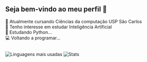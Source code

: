 ## Seja bem-vindo ao meu perfil 👋 

📖 Atualmente cursando Ciências da computação USP São Carlos
<br>
🌱 Tenho interesse em estudar Inteligência Artificial
<br>
🐍 Estudando Python...
<br>
💻 Voltando a programar...

<!--
<img src="https://cdn.jsdelivr.net/gh/devicons/devicon@latest/icons/python/python-original.svg" height="25" />
<img src="https://cdn.jsdelivr.net/gh/devicons/devicon@latest/icons/flask/flask-original.svg" height="25"/>          
<img src="https://cdn.jsdelivr.net/gh/devicons/devicon@latest/icons/java/java-original.svg" height="25"/>
<img src="https://cdn.jsdelivr.net/gh/devicons/devicon@latest/icons/spring/spring-original.svg" height="25" />          
<img src="https://cdn.jsdelivr.net/gh/devicons/devicon@latest/icons/cplusplus/cplusplus-original.svg" height="25"/>
<img src="https://cdn.jsdelivr.net/gh/devicons/devicon@latest/icons/html5/html5-original.svg" height="25"/>
<img src="https://cdn.jsdelivr.net/gh/devicons/devicon@latest/icons/css3/css3-original.svg" height="25"/>
<img src="https://cdn.jsdelivr.net/gh/devicons/devicon@latest/icons/javascript/javascript-original.svg" height="25"/>
<img src="https://cdn.jsdelivr.net/gh/devicons/devicon@latest/icons/php/php-original.svg" height="25" /> -->

##
![Linguagens mais usadas](https://github-readme-stats.vercel.app/api/top-langs/?username=HeitorgOliveira&layout=compact&theme=radical)
![Stats](https://github-readme-stats.vercel.app/api?username=HeitorgOliveira&show_icons=true&theme=radical)



##
